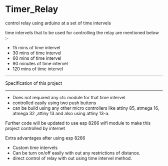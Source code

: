 # Timer_Relay
control relay using arduino at a set of time intervels

time intervels that to be used for controlling the relay are mentioned below :-

* 15 mins of time intervel
* 30 mins of time intervel
* 60 mins of time intervel
* 90 minutes of time intervel
* 120 mins of time intervel

************************************************************************************************************

Specification of this project 
****************************

* Does not required any ctc module for that time intervel
* controlled easily using two push buttons 
* can be build using any other micro  controllers like attiny 85, atmega 16, atmega 32 ,attiny 13 and also using attiny 13-a.


Further code will be updated to use esp 8266 wifi module to make this project controlled by internet 

Extra advantages after using esp 8266
* Custom time intervels
* Can be turn on/off easily with out any restrictions of distance.
* direct control of relay with out using time intervel method.
